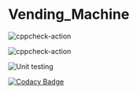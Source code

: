# Vending_Machine

![cppcheck-action](https://github.com/99002666/Vending_Machine/workflows/cppcheck-action/badge.svg)

![cppcheck-action](https://github.com/99002666/Vending_Machine/workflows/cppcheck-action/badge.svg)

![Unit testing](https://github.com/99002666/Vending_Machine/workflows/Unit%20testing/badge.svg)

[![Codacy Badge](https://app.codacy.com/project/badge/Grade/154fb98c0fa64a7680be79c6ab4a8204)](https://www.codacy.com/manual/99002666/Vending_Machine?utm_source=github.com&amp;utm_medium=referral&amp;utm_content=99002666/Vending_Machine&amp;utm_campaign=Badge_Grade)
